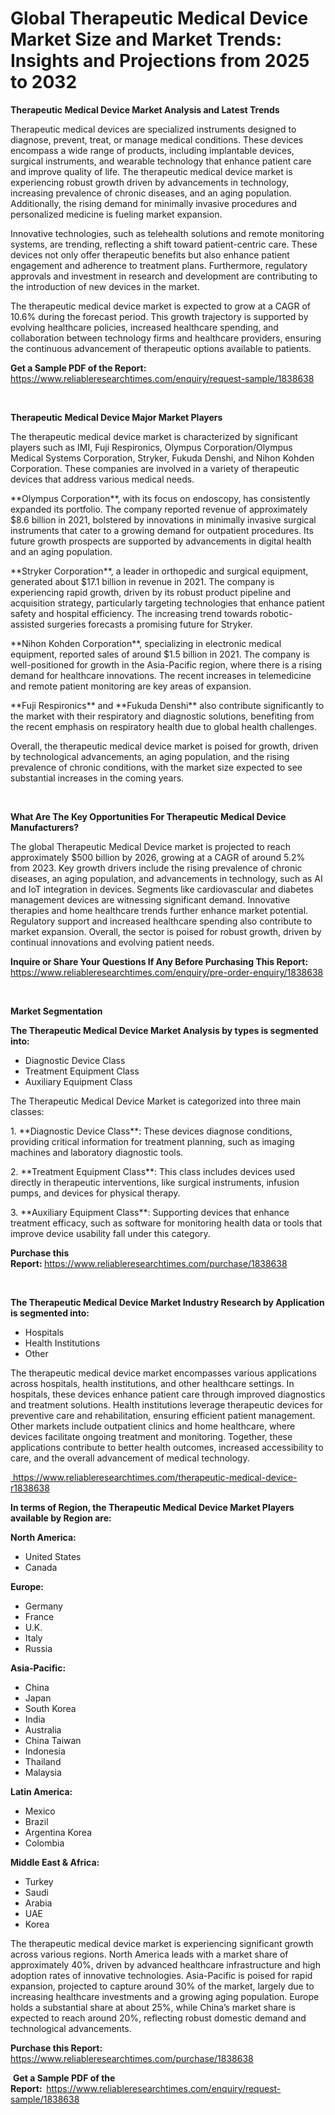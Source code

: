 <p><h1>Global Therapeutic Medical Device Market Size and Market Trends: Insights and Projections from 2025 to 2032</h1></p><p><strong>Therapeutic Medical Device Market Analysis and Latest Trends</strong></p>
<p><p>Therapeutic medical devices are specialized instruments designed to diagnose, prevent, treat, or manage medical conditions. These devices encompass a wide range of products, including implantable devices, surgical instruments, and wearable technology that enhance patient care and improve quality of life. The therapeutic medical device market is experiencing robust growth driven by advancements in technology, increasing prevalence of chronic diseases, and an aging population. Additionally, the rising demand for minimally invasive procedures and personalized medicine is fueling market expansion.</p><p>Innovative technologies, such as telehealth solutions and remote monitoring systems, are trending, reflecting a shift toward patient-centric care. These devices not only offer therapeutic benefits but also enhance patient engagement and adherence to treatment plans. Furthermore, regulatory approvals and investment in research and development are contributing to the introduction of new devices in the market.</p><p>The therapeutic medical device market is expected to grow at a CAGR of 10.6% during the forecast period. This growth trajectory is supported by evolving healthcare policies, increased healthcare spending, and collaboration between technology firms and healthcare providers, ensuring the continuous advancement of therapeutic options available to patients.</p></p>
<p><strong>Get a Sample PDF of the Report:&nbsp;</strong> <a href="https://www.reliableresearchtimes.com/enquiry/request-sample/1838638?utm_campaign=3093&utm_medium=2&utm_source=Github&utm_content=ia&utm_term=16042025&utm_id=therapeutic-medical-device">https://www.reliableresearchtimes.com/enquiry/request-sample/1838638</a></p>
<p>&nbsp;</p>
<p><strong>Therapeutic Medical Device Major Market Players</strong></p>
<p><p>The therapeutic medical device market is characterized by significant players such as IMI, Fuji Respironics, Olympus Corporation/Olympus Medical Systems Corporation, Stryker, Fukuda Denshi, and Nihon Kohden Corporation. These companies are involved in a variety of therapeutic devices that address various medical needs.</p><p>**Olympus Corporation**, with its focus on endoscopy, has consistently expanded its portfolio. The company reported revenue of approximately $8.6 billion in 2021, bolstered by innovations in minimally invasive surgical instruments that cater to a growing demand for outpatient procedures. Its future growth prospects are supported by advancements in digital health and an aging population.</p><p>**Stryker Corporation**, a leader in orthopedic and surgical equipment, generated about $17.1 billion in revenue in 2021. The company is experiencing rapid growth, driven by its robust product pipeline and acquisition strategy, particularly targeting technologies that enhance patient safety and hospital efficiency. The increasing trend towards robotic-assisted surgeries forecasts a promising future for Stryker.</p><p>**Nihon Kohden Corporation**, specializing in electronic medical equipment, reported sales of around $1.5 billion in 2021. The company is well-positioned for growth in the Asia-Pacific region, where there is a rising demand for healthcare innovations. The recent increases in telemedicine and remote patient monitoring are key areas of expansion.</p><p>**Fuji Respironics** and **Fukuda Denshi** also contribute significantly to the market with their respiratory and diagnostic solutions, benefiting from the recent emphasis on respiratory health due to global health challenges.</p><p>Overall, the therapeutic medical device market is poised for growth, driven by technological advancements, an aging population, and the rising prevalence of chronic conditions, with the market size expected to see substantial increases in the coming years.</p></p>
<p>&nbsp;</p>
<p><strong>What Are The Key Opportunities For Therapeutic Medical Device Manufacturers?</strong></p>
<p><p>The global Therapeutic Medical Device market is projected to reach approximately $500 billion by 2026, growing at a CAGR of around 5.2% from 2023. Key growth drivers include the rising prevalence of chronic diseases, an aging population, and advancements in technology, such as AI and IoT integration in devices. Segments like cardiovascular and diabetes management devices are witnessing significant demand. Innovative therapies and home healthcare trends further enhance market potential. Regulatory support and increased healthcare spending also contribute to market expansion. Overall, the sector is poised for robust growth, driven by continual innovations and evolving patient needs.</p></p>
<p><strong>Inquire or Share Your Questions If Any Before Purchasing This Report:</strong> <a href="https://www.reliableresearchtimes.com/enquiry/pre-order-enquiry/1838638?utm_campaign=3093&utm_medium=2&utm_source=Github&utm_content=ia&utm_term=16042025&utm_id=therapeutic-medical-device">https://www.reliableresearchtimes.com/enquiry/pre-order-enquiry/1838638</a></p>
<p>&nbsp;</p>
<p><strong>Market Segmentation</strong></p>
<p><strong>The Therapeutic Medical Device Market Analysis by types is segmented into:</strong></p>
<p><ul><li>Diagnostic Device Class</li><li>Treatment Equipment Class</li><li>Auxiliary Equipment Class</li></ul></p>
<p><p>The Therapeutic Medical Device Market is categorized into three main classes: </p><p>1. **Diagnostic Device Class**: These devices diagnose conditions, providing critical information for treatment planning, such as imaging machines and laboratory diagnostic tools.</p><p>2. **Treatment Equipment Class**: This class includes devices used directly in therapeutic interventions, like surgical instruments, infusion pumps, and devices for physical therapy.</p><p>3. **Auxiliary Equipment Class**: Supporting devices that enhance treatment efficacy, such as software for monitoring health data or tools that improve device usability fall under this category.</p></p>
<p><strong>Purchase this Report:&nbsp;</strong><a href="https://www.reliableresearchtimes.com/purchase/1838638?utm_campaign=3093&utm_medium=2&utm_source=Github&utm_content=ia&utm_term=16042025&utm_id=therapeutic-medical-device">https://www.reliableresearchtimes.com/purchase/1838638</a></p>
<p>&nbsp;</p>
<p><strong>The Therapeutic Medical Device Market Industry Research by Application is segmented into:</strong></p>
<p><ul><li>Hospitals</li><li>Health Institutions</li><li>Other</li></ul></p>
<p><p>The therapeutic medical device market encompasses various applications across hospitals, health institutions, and other healthcare settings. In hospitals, these devices enhance patient care through improved diagnostics and treatment solutions. Health institutions leverage therapeutic devices for preventive care and rehabilitation, ensuring efficient patient management. Other markets include outpatient clinics and home healthcare, where devices facilitate ongoing treatment and monitoring. Together, these applications contribute to better health outcomes, increased accessibility to care, and the overall advancement of medical technology.</p></p>
<p><a href="https://www.reliableresearchtimes.com/therapeutic-medical-device-r1838638?utm_campaign=3093&utm_medium=2&utm_source=Github&utm_content=ia&utm_term=16042025&utm_id=therapeutic-medical-device">&nbsp;https://www.reliableresearchtimes.com/therapeutic-medical-device-r1838638</a></p>
<p><strong>In terms of Region, the Therapeutic Medical Device Market Players available by Region are:</strong></p>
<p>
    <p> <strong> North America: </strong>
        <ul>
            <li>United States</li>
            <li>Canada</li>
        </ul>
        </p> 
    <p> <strong> Europe: </strong>
        <ul>
            <li>Germany</li>
            <li>France</li>
            <li>U.K.</li>
            <li>Italy</li>
            <li>Russia</li>
        </ul>
        </p> 
    <p> <strong> Asia-Pacific: </strong>
        <ul>
            <li>China</li>
            <li>Japan</li>
            <li>South Korea</li>
            <li>India</li>
            <li>Australia</li>
            <li>China Taiwan</li>
            <li>Indonesia</li>
            <li>Thailand</li>
            <li>Malaysia</li>
        </ul>
        </p> 
    <p> <strong> Latin America: </strong>
        <ul>
            <li>Mexico</li>
            <li>Brazil</li>
            <li>Argentina Korea</li>
            <li>Colombia</li>
        </ul>
        </p> 
    <p> <strong> Middle East & Africa: </strong>
        <ul>
            <li>Turkey</li>
            <li>Saudi</li>
            <li>Arabia</li>
            <li>UAE</li>
            <li>Korea</li>
        </ul>
    </p>
    </p>
<p><p>The therapeutic medical device market is experiencing significant growth across various regions. North America leads with a market share of approximately 40%, driven by advanced healthcare infrastructure and high adoption rates of innovative technologies. Asia-Pacific is poised for rapid expansion, projected to capture around 30% of the market, largely due to increasing healthcare investments and a growing aging population. Europe holds a substantial share at about 25%, while China’s market share is expected to reach around 20%, reflecting robust domestic demand and technological advancements.</p></p>
<p><strong>Purchase this Report: </strong><a href="https://www.reliableresearchtimes.com/purchase/1838638?utm_campaign=3093&utm_medium=2&utm_source=Github&utm_content=ia&utm_term=16042025&utm_id=therapeutic-medical-device">https://www.reliableresearchtimes.com/purchase/1838638</a></p>
<p>&nbsp;<strong>Get a Sample PDF of the Report:&nbsp;&nbsp;</strong><a href="https://www.reliableresearchtimes.com/enquiry/request-sample/1838638?utm_campaign=3093&utm_medium=2&utm_source=Github&utm_content=ia&utm_term=16042025&utm_id=therapeutic-medical-device">https://www.reliableresearchtimes.com/enquiry/request-sample/1838638</a></p>
<p><strong></strong></p>
<p><p></p><p></p><p></p></p>
